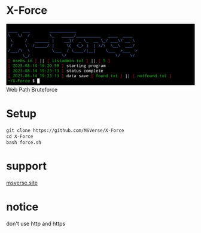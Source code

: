 # X-Force
![X-Force](20230814_193331.jpg) 
Web Path Bruteforce

# Setup
```
git clone https://github.com/MSVerse/X-Force
cd X-Force
bash force.sh
```

# support 
[msverse.site](https://www.msverse.site) 

# notice
don't use http and https 
